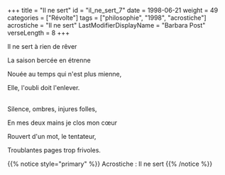 +++
title = "Il ne sert"
id = "il_ne_sert_7"
date = 1998-06-21
weight = 49
categories = ["Révolte"]
tags = ["philosophie", "1998", "acrostiche"]
acrostiche = "Il ne sert"
LastModifierDisplayName = "Barbara Post"
verseLength = 8
+++

Il ne sert à rien de rêver

La saison bercée en étrenne

Nouée au temps qui n'est plus mienne,

Elle, l'oubli doit l'enlever.

 \
Silence, ombres, injures folles,

En mes deux mains je clos mon cœur

Rouvert d'un mot, le tentateur,

Troublantes pages trop frivoles.

{{% notice style="primary" %}}
Acrostiche : Il ne sert
{{% /notice %}}
